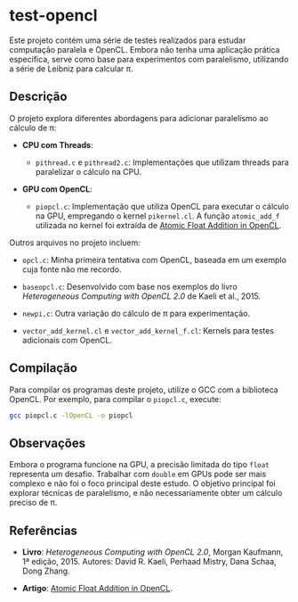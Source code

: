 # test-opencl

Este projeto contém uma série de testes realizados para estudar computação paralela e OpenCL. Embora não tenha uma aplicação prática específica, serve como base para experimentos com paralelismo, utilizando a série de Leibniz para calcular π.

## Descrição

O projeto explora diferentes abordagens para adicionar paralelismo ao cálculo de π:

- **CPU com Threads**:  
  - `pithread.c` e `pithread2.c`: Implementações que utilizam threads para paralelizar o cálculo na CPU.

- **GPU com OpenCL**:  
  - `piopcl.c`: Implementação que utiliza OpenCL para executar o cálculo na GPU, empregando o kernel `pikernel.cl`. A função `atomic_add_f` utilizada no kernel foi extraída de [Atomic Float Addition in OpenCL](https://pipinspace.github.io/blog/atomic-float-addition-in-opencl.html).

Outros arquivos no projeto incluem:

- `opcl.c`: Minha primeira tentativa com OpenCL, baseada em um exemplo cuja fonte não me recordo.

- `baseopcl.c`: Desenvolvido com base nos exemplos do livro *Heterogeneous Computing with OpenCL 2.0* de Kaeli et al., 2015.

- `newpi.c`: Outra variação do cálculo de π para experimentação.

- `vector_add_kernel.cl` e `vector_add_kernel_f.cl`: Kernels para testes adicionais com OpenCL.

## Compilação

Para compilar os programas deste projeto, utilize o GCC com a biblioteca OpenCL. Por exemplo, para compilar o `piopcl.c`, execute:

```bash
gcc piopcl.c -lOpenCL -o piopcl
```

## Observações

Embora o programa funcione na GPU, a precisão limitada do tipo `float` representa um desafio. Trabalhar com `double` em GPUs pode ser mais complexo e não foi o foco principal deste estudo. O objetivo principal foi explorar técnicas de paralelismo, e não necessariamente obter um cálculo preciso de π.

## Referências

- **Livro**: *Heterogeneous Computing with OpenCL 2.0*, Morgan Kaufmann, 1ª edição, 2015. Autores: David R. Kaeli, Perhaad Mistry, Dana Schaa, Dong Zhang.

- **Artigo**: [Atomic Float Addition in OpenCL](https://pipinspace.github.io/blog/atomic-float-addition-in-opencl.html).
